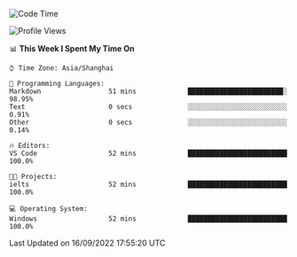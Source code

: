 <!--START_SECTION:waka-->
![Code Time](http://img.shields.io/badge/Code%20Time-193%20hrs%2033%20mins-blue)

![Profile Views](http://img.shields.io/badge/Profile%20Views-0-blue)

📊 **This Week I Spent My Time On** 

```text
⌚︎ Time Zone: Asia/Shanghai

💬 Programming Languages: 
Markdown                 51 mins             ████████████████████████░   98.95% 
Text                     0 secs              ░░░░░░░░░░░░░░░░░░░░░░░░░   0.91% 
Other                    0 secs              ░░░░░░░░░░░░░░░░░░░░░░░░░   0.14%

🔥 Editors: 
VS Code                  52 mins             █████████████████████████   100.0%

🐱‍💻 Projects: 
ielts                    52 mins             █████████████████████████   100.0%

💻 Operating System: 
Windows                  52 mins             █████████████████████████   100.0%

```


 Last Updated on 16/09/2022 17:55:20 UTC
<!--END_SECTION:waka-->